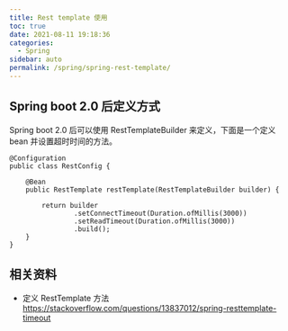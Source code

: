 ```yaml
---
title: Rest template 使用
toc: true
date: 2021-08-11 19:18:36
categories: 
  - Spring
sidebar: auto
permalink: /spring/spring-rest-template/
---
```


## Spring boot 2.0 后定义方式


Spring boot 2.0 后可以使用 RestTemplateBuilder 来定义，下面是一个定义 bean 并设置超时时间的方法。

```
@Configuration
public class RestConfig {

    @Bean
    public RestTemplate restTemplate(RestTemplateBuilder builder) {
        
        return builder
                .setConnectTimeout(Duration.ofMillis(3000))
                .setReadTimeout(Duration.ofMillis(3000))
                .build();
    }
}
```

## 相关资料
- 定义 RestTemplate 方法 https://stackoverflow.com/questions/13837012/spring-resttemplate-timeout
